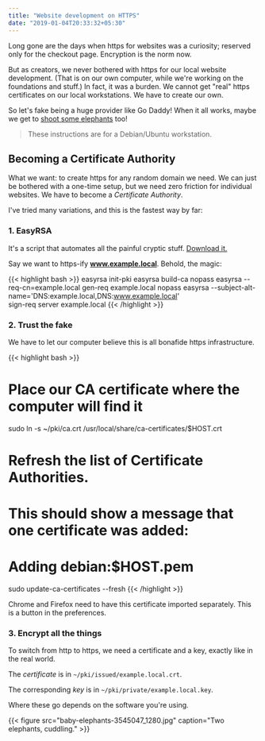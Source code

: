 ```yaml
---
title: "Website development on HTTPS"
date: "2019-01-04T20:33:32+05:30"
---
```

Long gone are the days when https for websites was a curiosity; reserved only for the checkout page. Encryption is the norm now.
<!--more-->

But as creators, we never bothered with https for our local website development. (That is on our own computer, while we're working on the foundations and stuff.)
In fact, it was a burden. We cannot get "real" https certificates on our
local workstations. We have to create our own.

So let's fake being a huge provider like Go Daddy! When it all works,
maybe we get to [shoot some elephants](https://gawker.com/5787676/meet-godaddys-ridiculous-elephant-killing-ceo) too!

> These instructions are for a Debian/Ubuntu workstation.

## Becoming a Certificate Authority

What we want: to create https for any random domain we need. We can just be
bothered with a one-time setup, but we need zero friction for individual
websites. We have to become a _Certificate Authority_.

I've tried many variations, and this is the fastest way by far:

### 1. EasyRSA

It's a script that automates all the painful cryptic stuff. [Download it.](https://github.com/OpenVPN/easy-rsa/releases)

Say we want to https-ify **www.example.local**. Behold, the magic:

{{< highlight bash >}}
easyrsa init-pki
easyrsa build-ca nopass
easyrsa --req-cn=example.local gen-req example.local nopass
easyrsa --subject-alt-name='DNS:example.local,DNS:www.example.local'  \
    sign-req server example.local
{{< /highlight >}}

### 2. Trust the fake

We have to let our computer believe this is all bonafide https infrastructure.

{{< highlight bash >}}
# Place our CA certificate where the computer will find it
sudo ln -s ~/pki/ca.crt /usr/local/share/ca-certificates/$HOST.crt

# Refresh the list of Certificate Authorities.
# This should show a message that one certificate was added:
#     Adding debian:$HOST.pem
sudo update-ca-certificates --fresh
{{< /highlight >}}

Chrome and Firefox need to have this certificate imported separately. This is a button in the preferences.

### 3. Encrypt all the things

To switch from http to https, we need a certificate and a key, exactly
like in the real world.

The *certificate* is in `~/pki/issued/example.local.crt`.

The corresponding *key* is in `~/pki/private/example.local.key`.

Where these go depends on the software you're using.

{{< figure src="baby-elephants-3545047_1280.jpg" caption="Two elephants, cuddling." >}}
